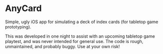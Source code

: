 # AnyCard
Simple, ugly iOS app for simulating a deck of index cards (for tabletop game prototyping).

This was developed in one night to assist with an upcoming tabletop game playtest, 
and was never intended for general use.
The code is rough, unmaintained, and probably buggy. Use at your own risk!
